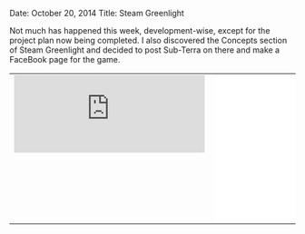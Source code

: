 Date: October 20, 2014
Title: Steam Greenlight

Not much has happened this week, development-wise, except for the project plan now being completed. I also discovered the Concepts section of Steam Greenlight and decided to post Sub-Terra on there and make a FaceBook page for the game.

<table style="width: 100%;">
	<tr>
		<td style="text-align: center; vertical-align: top;">
			<iframe src="http://steamcommunity.com/sharedfiles/widget/329220011" width="336" height="137" frameborder="0" scrolling="no" style="display: inline-block;"></iframe>
		</td>
		<td style="text-align: center;">
			<iframe src="//www.facebook.com/plugins/likebox.php?href=https%3A%2F%2Fwww.facebook.com%2FSubTerraGame&amp;width=340&amp;height=258&amp;colorscheme=light&amp;show_faces=true&amp;header=false&amp;stream=false&amp;show_border=true" scrolling="no" frameborder="0" style="display:inline-block; border:none; overflow:hidden; width:340px; height:258px;" allowTransparency="true"></iframe>
		</td>
	</tr>
</table>
